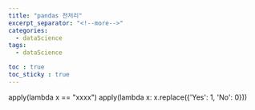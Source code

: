 ```yaml
---
title: "pandas 전처리"
excerpt_separator: "<!--more-->"
categories:
  - dataScience
tags:
  - dataScience

toc : true
toc_sticky : true
---
```

apply(lambda x == "xxxx")
apply(lambda x: x.replace({'Yes': 1, 'No': 0}))
